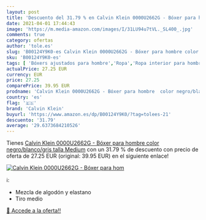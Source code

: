 ```yaml
---
layout: post
title: 'Descuento del 31.79 % en Calvin Klein 0000U2662G - Bóxer para hom'
date: 2021-04-01 17:44:43
image: 'https://m.media-amazon.com/images/I/31LU94u7tVL._SL400_.jpg'
comments: true
category: ofertas
author: 'tole.es'
slug: 'B00124Y9K0-es Calvin Klein 0000U2662G - Bóxer para hombre color...'
sku: 'B00124Y9K0-es'
tags: [ 'Bóxers ajustados para hombre','Ropa','Ropa interior para hombre','Ropa para hombre','bóxer','calvin klein', ]
actualPrice: 27.25 EUR
currency: EUR
price: 27.25
comparePrice: 39.95 EUR
prodname: 'Calvin Klein 0000U2662G - Bóxer para hombre  color negro/blanco/gris  talla Medium'
country: 'es'
flag: '🇪🇸'
brand: 'Calvin Klein'
buyurl: 'https://www.amazon.es/dp/B00124Y9K0/?tag=tolees-21'
descuento: '31.79'
average: '29.6373684210526'
---
```


Tienes [Calvin Klein 0000U2662G - Bóxer para hombre  color negro/blanco/gris  talla Medium](https://www.amazon.es/dp/B00124Y9K0/?tag=tolees-21) con un 31.79 % de descuento con precio de oferta de 27.25 EUR (original: 39.95 EUR) en el siguiente enlace!

[![Calvin Klein 0000U2662G - Bóxer para hom](https://m.media-amazon.com/images/I/31LU94u7tVL._SL400_.jpg)](https://www.amazon.es/dp/B00124Y9K0/?tag=tolees-21)

ℹ️:

- Mezcla de algodón y elastano
- Tiro medio

[🛒 Accede a la oferta!!](https://www.amazon.es/dp/B00124Y9K0/?tag=tolees-21)
